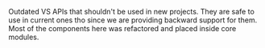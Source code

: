 Outdated VS APIs that shouldn't be used in new projects. They are safe to use in current ones tho since we are providing backward support for them. Most of the components here was refactored and placed inside core modules.